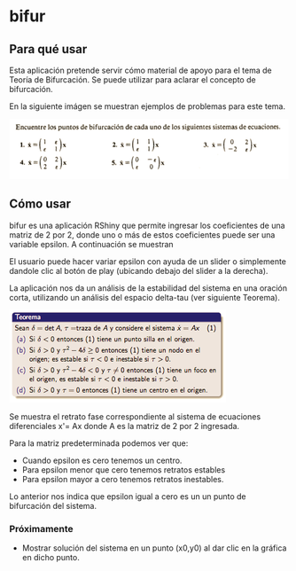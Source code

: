 # bifur

## Para qué usar

Esta aplicación pretende servir cómo material de apoyo para el tema de Teoría de Bifurcación. Se puede utilizar para aclarar el concepto de bifurcación.

En la siguiente imágen se muestran ejemplos de problemas para este tema.

![Ejemplos](/images/bifurcationTheroy.png)

## Cómo usar
bifur es una aplicación RShiny que permite ingresar los coeficientes de una matriz de 2 por 2, donde uno o más de estos coeficientes puede ser una variable epsilon.
A continuación se muestran 

El usuario puede hacer variar epsilon con ayuda de un slider o simplemente dandole clic al botón de play (ubicando debajo del slider a la derecha).


La aplicación nos da un análisis de la estabilidad del sistema en una oración corta, utilizando un análisis del espacio delta-tau (ver siguiente Teorema).

![Delta Tau](/images/teoremaDeltaTau.png)


Se muestra el retrato fase correspondiente al sistema de ecuaciones diferenciales x'= Ax donde A es la matriz de 2 por 2 ingresada.

Para la matriz predeterminada podemos ver que: 

* Cuando epsilon es cero tenemos un centro.
* Para epsilon menor que cero tenemos retratos estables
* Para epsilon mayor a cero tenemos retratos inestables.

Lo anterior nos indica que epsilon igual a cero es un un punto de bifurcación del sistema.

### Próximamente

* Mostrar solución del sistema en un punto (x0,y0) al dar clic en la gráfica en dicho punto.
